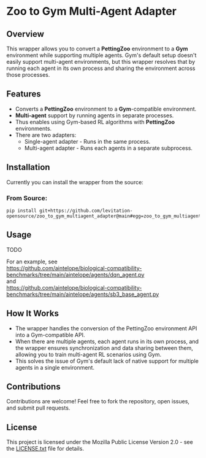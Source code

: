 
# Zoo to Gym Multi-Agent Adapter


## Overview

This wrapper allows you to convert a **PettingZoo** environment to a **Gym** environment while supporting multiple agents. Gym's default setup doesn't easily support multi-agent environments, but this wrapper resolves that by running each agent in its own process and sharing the environment across those processes.


## Features

* Converts a **PettingZoo** environment to a **Gym**-compatible environment.
* **Multi-agent** support by running agents in separate processes.
* Thus enables using Gym-based RL algorithms with **PettingZoo** environments. 
* There are two adapters:
    * Single-agent adapter - Runs in the same process.
	* Multi-agent adapter - Runs each agents in a separate subprocess.


## Installation

Currently you can install the wrapper from the source:


### From Source:

```
pip install git+https://github.com/levitation-opensource/zoo_to_gym_multiagent_adapter@main#egg=zoo_to_gym_multiagent_adapter
```


## Usage

TODO

For an example, see 
<br> https://github.com/aintelope/biological-compatibility-benchmarks/tree/main/aintelope/agents/dqn_agent.py
<br>and
<br> https://github.com/aintelope/biological-compatibility-benchmarks/tree/main/aintelope/agents/sb3_base_agent.py


## How It Works

* The wrapper handles the conversion of the PettingZoo environment API into a Gym-compatible API.
* When there are multiple agents, each agent runs in its own process, and the wrapper ensures synchronization and data sharing between them, allowing you to train multi-agent RL scenarios using Gym.
* This solves the issue of Gym's default lack of native support for multiple agents in a single environment.


## Contributions

Contributions are welcome! Feel free to fork the repository, open issues, and submit pull requests.


## License

This project is licensed under the Mozilla Public License Version 2.0 - see the [LICENSE.txt](LICENSE.txt) file for details.
